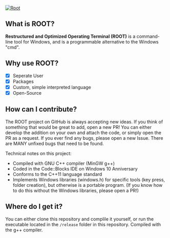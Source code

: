 [![Root](https://sergix.github.io/img/root.png)](https://sergix.github.io/projects/root/index.html)

## What is ROOT?
**Restructured and Optimized Operating Terminal (ROOT)** is a command-line tool for Windows, and is a programmable alternative to the Windows "cmd".

## Why use ROOT?

- [x] Seperate User 
- [x] Packages
- [x] Custom, simple interpreted language
- [x] Open-Source

## How can I contribute?
The ROOT project on GitHub is always accepting new ideas. If you think of something that would be great to add, open a new PR! You can either develop the addition on your own and attach the code, or simply open the PR as a request. If you ever find any bugs, please open a new Issue. There are MANY unfixed bugs that need to be found.

Technical notes on this project:
- Compiled with GNU C++ compiler (MinGW g++)
- Coded in the Code::Blocks IDE on Windows 10 Anniversary
- Conforms to the C++11 language standard
- Implements Windows libraries (windows.h) for specific tools (key press, folder creation), but otherwise is a portable program. (If you know how to do this without the Windows libraries, please open a PR!)

## Where do I get it?
You can either clone this repository and complile it yourself, or run the executable located in the `/release` folder in this repository.
Compiled with the g++ compiler.

